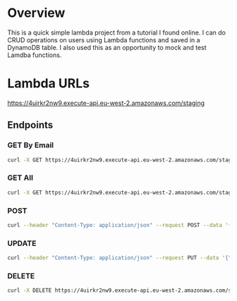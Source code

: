 # Overview
This is a quick simple lambda project from a tutorial I found online. I can do CRUD operations on users using Lambda functions and saved in a DynamoDB table. I also used this as an opportunity to mock and test Lamdba functions.

# Lambda URLs

https://4uirkr2nw9.execute-api.eu-west-2.amazonaws.com/staging

## Endpoints

### GET By Email
```bash
curl -X GET https://4uirkr2nw9.execute-api.eu-west-2.amazonaws.com/staging\?email=$EMAIL
```

### GET All

```bash
curl -X GET https://4uirkr2nw9.execute-api.eu-west-2.amazonaws.com/staging
```

### POST

```bash
curl --header "Content-Type: application/json" --request POST --data '{"email": "alan.oliver@ecs.co.uk", "firstName": "Al", "lastName": "Oliver"}' https://4uirkr2nw9.execute-api.eu-west-2.amazonaws.com/staging
```

### UPDATE
```bash
curl --header "Content-Type: application/json" --request PUT --data '{"email": "alan.oliver@ecs.co.uk", "firstName": "Alan", "lastName": "Oliver"}' https://4uirkr2nw9.execute-api.eu-west-2.amazonaws.com/staging
```

### DELETE
```bash
curl -X DELETE https://4uirkr2nw9.execute-api.eu-west-2.amazonaws.com/staging\?email\=alan.oliver@ecs.co.uk 
```
